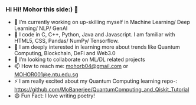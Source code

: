 ### Hi Hi! Mohor this side:) 👋

<!--
**MoBanerjee/MoBanerjee** is a ✨ _special_ ✨ repository because its `README.md` (this file) appears on your GitHub profile.

Here are some ideas to get you started:

- 🔭 I’m currently working on ...
- 🌱 I’m currently learning ...
- 👯 I’m looking to collaborate on ...
- 🤔 I’m looking for help with ...
- 💬 Ask me about ...
- 📫 How to reach me: ...
- 😄 Pronouns: ...
- ⚡ Fun fact: ...
-->
- 🔭 I’m currently working on up-skilling myself in Machine Learning/ Deep Learning/ NLP/ GenAI
- 🌱 I code in C, C++, Python, Java and Javascript. I am familiar with HTML5, CSS, Pandas/ NumPy/ Tensorflow.
- 🤖 I am deeply interested in learning more about trends like Quantum Computing, Blockchain, DeFi and Web3.0
- 👯 I’m looking to collaborate on ML/DL related projects
- 📫 How to reach me: mohorb04@gmail.com or MOHOR001@e.ntu.edu.sg
- ⚡ I am really excited about my Quantum Computing learning repo-: https://github.com/MoBanerjee/QuantumComputing_and_Qiskit_Tutorial
- 😄 Fun Fact: I love writing poetry!
